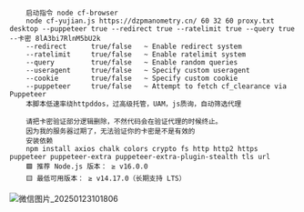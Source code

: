         启动指令 node cf-browser 
        node cf-yujian.js https://dzpmanometry.cn/ 60 32 60 proxy.txt desktop --puppeteer true --redirect true --ratelimit true --query true --卡密 8lA3bi7RlnM5bU2k
        --redirect      true/false   ~ Enable redirect system
        --ratelimit     true/false   ~ Enable ratelimit system
        --query         true/false   ~ Enable random queries
        --useragent     true/false   ~ Specify custom useragent
        --cookie        true/false   ~ Specify custom cookie
        --puppeteer     true/false   ~ Attempt to fetch cf_clearance via Puppeteer
        本脚本低速率绕httpddos，过高级托管，UAM，js质询，自动筛选代理

        请把卡密验证部分逻辑删除，不然代码会在验证代理的时候终止。
        因为我的服务器过期了，无法验证你的卡密是不是有效的
        安装依赖 
        npm install axios chalk colors crypto fs http http2 https puppeteer puppeteer-extra puppeteer-extra-plugin-stealth tls url
        🟩 推荐 Node.js 版本： ≥ v16.0.0
        🟨 最低可用版本： ≥ v14.17.0（长期支持 LTS）

![微信图片_20250123101806](https://github.com/user-attachments/assets/0d9c06ac-2189-4df7-ab93-b383e0bf6f42)

